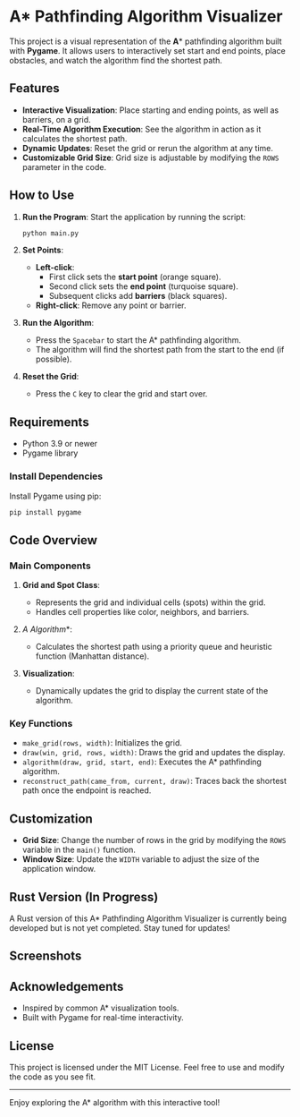 # A* Pathfinding Algorithm Visualizer

This project is a visual representation of the **A*** pathfinding algorithm built with **Pygame**. It allows users to interactively set start and end points, place obstacles, and watch the algorithm find the shortest path.

## Features

- **Interactive Visualization**: Place starting and ending points, as well as barriers, on a grid.
- **Real-Time Algorithm Execution**: See the algorithm in action as it calculates the shortest path.
- **Dynamic Updates**: Reset the grid or rerun the algorithm at any time.
- **Customizable Grid Size**: Grid size is adjustable by modifying the `ROWS` parameter in the code.

## How to Use

1. **Run the Program**: Start the application by running the script:
   ```bash
   python main.py
   ```

2. **Set Points**:
   - **Left-click**:
     - First click sets the **start point** (orange square).
     - Second click sets the **end point** (turquoise square).
     - Subsequent clicks add **barriers** (black squares).
   - **Right-click**: Remove any point or barrier.

3. **Run the Algorithm**:
   - Press the `Spacebar` to start the A* pathfinding algorithm.
   - The algorithm will find the shortest path from the start to the end (if possible).

4. **Reset the Grid**:
   - Press the `C` key to clear the grid and start over.

## Requirements

- Python 3.9 or newer
- Pygame library

### Install Dependencies
Install Pygame using pip:
```bash
pip install pygame
```

## Code Overview

### Main Components

1. **Grid and Spot Class**:
   - Represents the grid and individual cells (spots) within the grid.
   - Handles cell properties like color, neighbors, and barriers.

2. **A* Algorithm**:
   - Calculates the shortest path using a priority queue and heuristic function (Manhattan distance).

3. **Visualization**:
   - Dynamically updates the grid to display the current state of the algorithm.

### Key Functions
- `make_grid(rows, width)`: Initializes the grid.
- `draw(win, grid, rows, width)`: Draws the grid and updates the display.
- `algorithm(draw, grid, start, end)`: Executes the A* pathfinding algorithm.
- `reconstruct_path(came_from, current, draw)`: Traces back the shortest path once the endpoint is reached.

## Customization

- **Grid Size**: Change the number of rows in the grid by modifying the `ROWS` variable in the `main()` function.
- **Window Size**: Update the `WIDTH` variable to adjust the size of the application window.

## Rust Version (In Progress)

A Rust version of this A* Pathfinding Algorithm Visualizer is currently being developed but is not yet completed. Stay tuned for updates!

## Screenshots


## Acknowledgements

- Inspired by common A* visualization tools.
- Built with Pygame for real-time interactivity.

## License

This project is licensed under the MIT License. Feel free to use and modify the code as you see fit.

---

Enjoy exploring the A* algorithm with this interactive tool!
